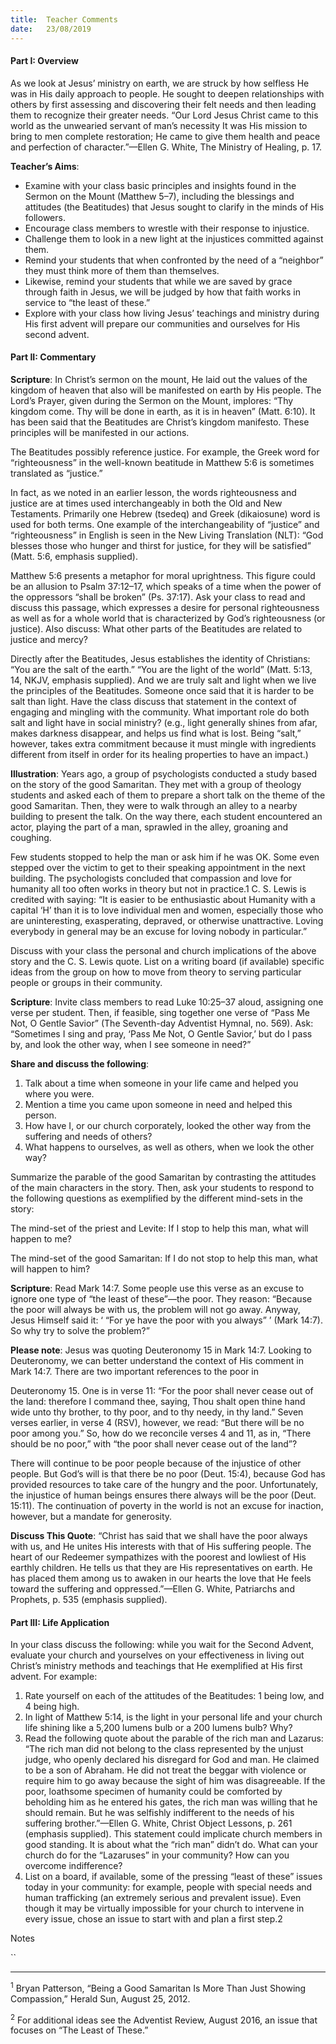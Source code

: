 ```yaml
---
title:  Teacher Comments
date:   23/08/2019
---
```


#### Part I: Overview

As we look at Jesus’ ministry on earth, we are struck by how selfless He was in His daily approach to people. He sought to deepen relationships with others by first assessing and discovering their felt needs and then leading them to recognize their greater needs. “Our Lord Jesus Christ came to this world as the unwearied servant of man’s necessity It was His mission to bring to men complete restoration; He came to give them health and peace and perfection of character.”—Ellen G. White, The Ministry of Healing, p. 17.

**Teacher’s Aims**:

- Examine with your class basic principles and insights found in the Sermon on the Mount (Matthew 5–7), including the blessings and attitudes (the Beatitudes) that Jesus sought to clarify in the minds of His followers.
- Encourage class members to wrestle with their response to injustice.
- Challenge them to look in a new light at the injustices committed against them.
- Remind your students that when confronted by the need of a “neighbor” they must think more of them than themselves.
- Likewise, remind your students that while we are saved by grace through faith in Jesus, we will be judged by how that faith works in service to “the least of these.”
- Explore with your class how living Jesus’ teachings and ministry during His first advent will prepare our communities and ourselves for His second advent.

#### Part II: Commentary

**Scripture**: In Christ’s sermon on the mount, He laid out the values of the kingdom of heaven that also will be manifested on earth by His people. The Lord’s Prayer, given during the Sermon on the Mount, implores: “Thy kingdom come. Thy will be done in earth, as it is in heaven” (Matt. 6:10). It has been said that the Beatitudes are Christ’s kingdom manifesto. These principles will be manifested in our actions.

The Beatitudes possibly reference justice. For example, the Greek word for “righteousness” in the well-known beatitude in Matthew 5:6 is sometimes translated as “justice.”

In fact, as we noted in an earlier lesson, the words righteousness and justice are at times used interchangeably in both the Old and New Testaments. Primarily one Hebrew (tsedeq) and Greek (dikaiosune) word is used for both terms. One example of the interchangeability of “justice” and “righteousness” in English is seen in the New Living Translation (NLT): “God blesses those who hunger and thirst for justice, for they will be satisfied” (Matt. 5:6, emphasis supplied).

Matthew 5:6 presents a metaphor for moral uprightness. This figure could be an allusion to Psalm 37:12–17, which speaks of a time when  the power of the oppressors “shall be broken” (Ps. 37:17). Ask your class to read and discuss this passage, which expresses a desire for personal righteousness as well as for a whole world that is characterized by God’s righteousness (or justice). Also discuss: What other parts of the Beatitudes are related to justice and mercy?

Directly after the Beatitudes, Jesus establishes the identity of Christians: “You are the salt of the earth.” “You are the light of the world” (Matt. 5:13, 14, NKJV, emphasis supplied). And we are truly salt and light when we live the principles of the Beatitudes. Someone once said that it is harder to be salt than light. Have the class discuss that statement in the context of engaging and mingling with the community. What important role do both salt and light have in social ministry? (e.g., light generally shines from afar, makes darkness disappear, and helps us find what is lost. Being “salt,” however, takes extra commitment because it must mingle with  ingredients different from itself in order for its healing properties to have an impact.)

**Illustration**: Years ago, a group of psychologists conducted a study based on the story of the good Samaritan. They met with a group of theology students and asked each of them to prepare a short talk on the theme of the good Samaritan. Then, they were to walk through an alley to a nearby building to present the talk. On the way there, each student encountered an actor, playing the part of a man, sprawled in the alley, groaning and coughing.

Few students stopped to help the man or ask him if he was OK. Some even stepped over the victim to get to their speaking appointment in the next building. The psychologists concluded that compassion and love for humanity all too often works in theory but not in practice.1  C. S. Lewis is credited with saying: “It is easier to be enthusiastic about Humanity with a capital ‘H’ than it is to love individual men and women, especially those who are uninteresting, exasperating, depraved, or otherwise unattractive. Loving everybody in general may be an excuse for loving nobody in particular.”

Discuss with your class the personal and church implications of the above story and the C. S. Lewis quote. List on a writing board (if available) specific ideas from the group on how to move from theory to serving particular people or groups in their community.

**Scripture**: Invite class members to read Luke 10:25–37 aloud, assigning one verse per student. Then, if feasible, sing together one verse of “Pass Me Not, O Gentle Savior” (The Seventh-day Adventist Hymnal, no. 569). Ask: “Sometimes I sing and pray, ‘Pass Me Not, O Gentle Savior,’ but do I pass by, and look the other way, when I see someone in need?”

**Share and discuss the following**:

1.	Talk about a time when someone in your life came and helped you where you were.
2.	Mention a time you came upon someone in need and helped this person.
3.	How have I, or our church corporately, looked the other way from the suffering and needs of others?
4.	What happens to ourselves, as well as others, when we look the other way?

Summarize the parable of the good Samaritan by contrasting the attitudes of the main characters in the story. Then, ask your students to respond to the following questions as exemplified by the different mind-sets in the story:

The mind-set of the priest and Levite: If I stop to help this man, what will happen to me?

The mind-set of the good Samaritan: If I do not stop to help this man, what will happen to him?

**Scripture**: Read Mark 14:7. Some people use this verse as an excuse to ignore one type of “the least of these”—the poor. They reason: “Because the poor will always be with us, the problem will not go away. Anyway, Jesus Himself said it: ‘ “For ye have the poor with you always” ’ (Mark 14:7). So why try to solve the problem?”

**Please note**: Jesus was quoting Deuteronomy 15 in Mark 14:7. Looking to Deuteronomy, we can better understand the  context  of  His  comment in Mark 14:7. There are two important references to the poor in

Deuteronomy 15. One is in verse 11: “For the poor shall never cease out of the land: therefore I command thee, saying, Thou shalt open thine hand wide unto thy brother, to thy poor, and to thy needy, in thy land.” Seven verses earlier, in verse 4 (RSV), however, we read: “But there will be no poor among you.” So, how do we reconcile verses 4 and 11, as in, “There should be no poor,” with “the poor shall never cease out of the land”?

There will continue to be poor people because of the injustice of other people. But God’s will is that there be no poor (Deut. 15:4), because God has provided resources to take care of the hungry and the poor. Unfortunately, the injustice of human beings ensures there always will be the poor (Deut. 15:11). The continuation of poverty in the world is not an excuse for inaction, however, but a mandate for generosity.

**Discuss This Quote**: “Christ has said that we shall have the poor always with us, and He unites His interests with that of His suffering people. The heart  of our Redeemer sympathizes with the poorest and lowliest of His earthly children. He tells us that they are His representatives on earth. He has placed them among us to awaken in our hearts the love that He feels toward the suffering and oppressed.”—Ellen G. White, Patriarchs and Prophets, p. 535 (emphasis supplied).

#### Part III: Life Application

In your class discuss the following: while you wait for the Second Advent, evaluate your church and yourselves on your effectiveness in living out Christ’s ministry methods and teachings that He exemplified at His first advent. For example:

1.	Rate yourself on each of the attitudes of the Beatitudes: 1 being low, and 4 being high.
2.	In light of Matthew 5:14, is the light in your personal life and your church life shining like a 5,200 lumens bulb or a 200 lumens bulb? Why?
3.	Read the following quote about the parable of the rich man and Lazarus: “The rich man did not belong to the class represented by the unjust judge, who openly declared his disregard for God and man. He claimed to be a son of Abraham. He did not treat the beggar with violence or require him to go away because the sight of him was disagreeable. If the poor, loathsome specimen of humanity could be comforted by beholding him as he entered his gates, the rich man was willing that he should remain. But he was selfishly indifferent to the needs of his suffering brother.”—Ellen G. White, Christ Object Lessons, p. 261 (emphasis supplied). This statement could implicate church members in good standing. It is about what the “rich man” didn’t do. What can your church do for the “Lazaruses” in your community? How can you overcome indifference?
4.	List on a board, if available, some of the pressing “least of these” issues today in your community: for example, people with special needs and human trafficking (an extremely serious and prevalent issue). Even though it may be virtually impossible for your church to intervene in every issue, chose an issue to start with and plan a first step.2

Notes

``

---

<sup>1</sup> Bryan Patterson, “Being a Good Samaritan Is More Than Just Showing Compassion,” Herald Sun, August 25, 2012.

<sup>2</sup> For additional ideas see the Adventist Review, August 2016, an issue that focuses on “The Least of These.”